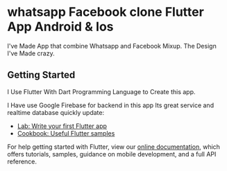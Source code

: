 # whatsapp Facebook clone Flutter App Android & Ios

I've Made App that combine Whatsapp and Facebook Mixup. The Design I've Made crazy.

## Getting Started

I Use Flutter With Dart Programming Language to Create this app.

I Have use Google Firebase for backend in this app Its great service and realtime database quickly update:

- [Lab: Write your first Flutter app](https://flutter.dev/docs/get-started/codelab)
- [Cookbook: Useful Flutter samples](https://flutter.dev/docs/cookbook)

For help getting started with Flutter, view our
[online documentation](https://flutter.dev/docs), which offers tutorials,
samples, guidance on mobile development, and a full API reference.
